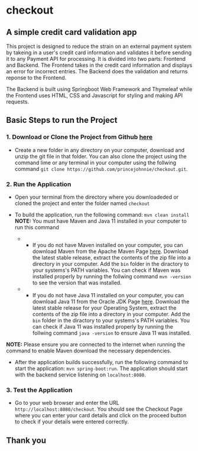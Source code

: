 # checkout
## A simple credit card validation app

This project is designed to reduce the strain on an external payment system by takeing in a user's credit card information and validates it before sending it to any Payment API for processing.
It is divided into two parts: Frontend and Backend. The Frontend takes in the credit card information and displays an error for incorrect entries. The Backend does the validation and returns reponse to the Frontend.

The Backend is built using Springboot Web Framework and Thymeleaf while the Frontend uses HTML, CSS and Javascript for styling and making API requests.

## Basic Steps to run the Project
### 1. Download or Clone the Project from Github [here](https://github.com/princejohnnie/checkout)
- Create a new folder in any directory on your computer, download and unzip the git file in that folder. You can also clone the project using the command lime or any terminal in your computer using the follwing command `git clone https://github.com/princejohnnie/checkout.git`.
### 2. Run the Application
- Open your terminal from the directory where you downloadeded or cloned the project and enter the folder named `checkout`
  
- To build the application, run the following command: `mvn clean install`
  **NOTE:** You must have Maven and Java 11 installed in your computer to run this command
  - - If you do not have Maven installed on your computer, you can download Maven from the Apache Maven Page [here](https://maven.apache.org/download.cgi). Download the latest stable release, extract the contents of the zip file into a directory in your computer. Add the `bin` folder in the diractory to your systems's PATH variables. You can check if Maven was installed properly by running the follwing command `mvn -version` to see the version that was installed.
  - - If you do not have Java 11 installed on your computer, you can download Java 11 from the Oracle JDK Page [here](https://www.oracle.com/ng/java/technologies/javase/jdk11-archive-downloads.html). Download the latest stable release for your Operating System, extract the contents of the zip file into a directory in your computer. Add the `bin` folder in the diractory to your systems's PATH variables. You can check if Java 11 was installed properly by running the follwing command `java -version` to ensure Java 11 was installed.
 
**NOTE:** Please ensure you are connected to the internet when running the command to enable Maven download the necessary dependencies.

- After the application builds successfully, run the following command to start the application: `mvn spring-boot:run`. The application should start with the backend service listening on `localhost:8080`.

### 3. Test the Application
- Go to your web browser and enter the URL `http://localhost:8080/checkout`. You should see the Checkout Page where you can enter your card details and click on the proceed button to check if your details were entered correctly.

## Thank you
